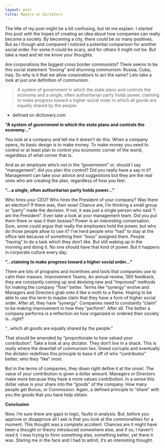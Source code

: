 ```yaml
---
layout: post
title: Mayors or Dictators
---
```

The title of my post might be a bit confusing, but let me explain. I started this post with the hopes of creating an idea about how companies can really become a society. By becoming a city, there could be so many positives. But as I though and compared I noticed a potential comparison for another social order. For some it could be scary, and for others it might not be. But take a read and let me know your thoughts.

Are corporations the biggest cross border communists? There seems to be this social statement “booing” and shunning communism: Russia, Cuba, Iraq. So why is it that we allow corporations to act the same? Lets take a look at just one definition of communism.

>A system of government in which the state plans and controls the economy and a single, often authoritarian party holds power, claiming to make progress toward a higher social order in which all goods are equally shared by the people.
- defined on dictionary.com

**“A system of government in which the state plans and controls the economy...”**

You look at a company and tell me it doesn’t do this. When a company opens, its basic design is to make money. To make money you need to control or at least plan to control you economic corner of the world, regardless of what corner that is.

And as an employee who’s not in the “government” or, should I say “management”, did you plan this control? Did you really have a say in it? Management can take your advice and suggestions but they are the real ones who are creating the plan, regardless of how you feel.

**“...a single, often authoritarian party holds power...”**

Who hires your CEO? Who hires the President of your company? Was there an election? If there was, then wow! Chance are, I’m thinking a small group or “party” made the decision. If not, it was just a single person who said “I am the President”. Even take a look at your management team. Did you put them there or was it their bosses? Power is an interesting conversation. Sure, some could argue that really the employees hold the power, but who do those people allow to use it? I’ve herd people who “had” to stay at the office late because of something their “boss” assigned them. People “having” to do a task which they don’t like. But still waking up in the morning and doing it. No one should have that kind of power. But it happens in corporate culture every day.

**“...claiming to make progress toward a higher social order...”**

There are lots of programs and incentives and tools that companies use to calm their masses. Improvement Teams, An annual review, 360 feedback, they are constantly coming up and devising new and “improved” methods for making the company “flow” better. Terms like “synergy” evolve and Managers and Directors grab onto it like a moth to a flame. Hoping to be able to use this term to maybe claim that they have a form of higher social order. After all, they have “synergy”. Companies need to constantly “claim” to be making improvement in how they “perform”. After all. The better a company performs is a reflection on how organized or ordered their society is…right?

“...which all goods are equally shared by the people.”

That should be amended by “proportionate to how valued your contribution”. Take a look at any dictator. They don’t live in a shack. This is really where the downfall of communism lies. Greed corrupts and eventually the dictator redefines this principle to base it off of who “contributes” better; who they “like” most.

But in the terms of companies, they down right define it at the onset. The value of your contribution is given a dollar amount. Managers or Directors make more because they have a more values contribution. In a sense this dollar value is your share into the “goods” of the company. How many people get Bonus, or Commission. Again, a defined principle to “share” with you the goods that you have help obtain.

**Conclusion**

Now, I’m sure there are gaps in logic, faults in analysis. But, before you approve or disapprove all I ask is that you look at the commonalities for a moment. This thought was a complete accident. Chances are it might have been a thought or theory introduced somewhere else, and if so, I haven’t read it. I was trying to form something else, something better, yet there it was. Staring me in the face and I had to admit, it’s an interesting thought.
